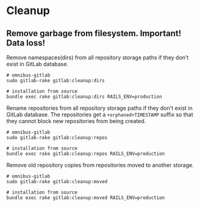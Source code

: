 # Cleanup

## Remove garbage from filesystem. Important! Data loss!

Remove namespaces(dirs) from all repository storage paths if they don't exist in GitLab database.

```
# omnibus-gitlab
sudo gitlab-rake gitlab:cleanup:dirs

# installation from source
bundle exec rake gitlab:cleanup:dirs RAILS_ENV=production
```

Rename repositories from all repository storage paths if they don't exist in GitLab database.
The repositories get a `+orphaned+TIMESTAMP` suffix so that they cannot block new repositories from being created.

```
# omnibus-gitlab
sudo gitlab-rake gitlab:cleanup:repos

# installation from source
bundle exec rake gitlab:cleanup:repos RAILS_ENV=production
```

Remove old repository copies from repositories moved to another storage.

```
# omnibus-gitlab
sudo gitlab-rake gitlab:cleanup:moved

# installation from source
bundle exec rake gitlab:cleanup:moved RAILS_ENV=production
```
